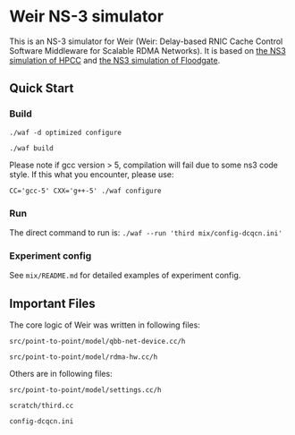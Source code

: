 # Weir NS-3 simulator
This is an NS-3 simulator for Weir (Weir: Delay-based RNIC Cache Control Software Middleware for Scalable RDMA Networks). It is based on [the NS3 simulation of HPCC](https://github.com/alibaba-edu/High-Precision-Congestion-Control) and [the NS3 simulation of Floodgate](https://github.com/NASA-NJU/Floodgate-NS3). 

## Quick Start

### Build
`./waf -d optimized configure`

`./waf build`

Please note if gcc version > 5, compilation will fail due to some ns3 code style.  If this what you encounter, please use:

`CC='gcc-5' CXX='g++-5' ./waf configure`

### Run
The direct command to run is:
`./waf --run 'third mix/config-dcqcn.ini'`

### Experiment config

See `mix/README.md` for detailed examples of experiment config. 

## Important Files
The core logic of Weir was written in following files:

`src/point-to-point/model/qbb-net-device.cc/h`

`src/point-to-point/model/rdma-hw.cc/h`

Others are in following files:

`src/point-to-point/model/settings.cc/h`

`scratch/third.cc`

`config-dcqcn.ini`
